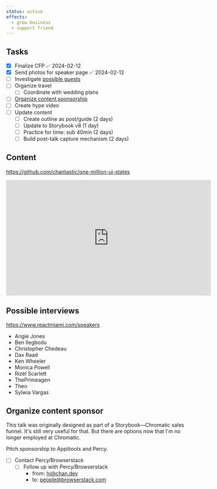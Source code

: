 ```yaml
---
status: active
effects:
  - grow business
  - support friend
---
```


## Tasks

- [x] Finalize CFP ✅ 2024-02-12
- [x] Send photos for speaker page ✅ 2024-02-12
- [ ] Investigate [possible guests](#possible-interviews)
- [ ] Organize travel
  - [ ] Coordinate with wedding plans
- [ ] [Organize content sponsorship](#organize-content-sponsor)
- [ ] Create hype video
- [ ] Update content
	- [ ] Create outline as post/guide (2 days)
	- [ ] Update to Storybook v8 (1 day)
	- [ ] Practice for time: sub 40min (2 days)
	- [ ] Build post-talk capture mechanism (2 days)

## Content

https://github.com/chantastic/one-million-ui-states

<iframe width="560" height="315" src="https://www.youtube.com/embed/1x7mI_xuVVo?si=5jq3XUSRimtZEI79&amp;start=18958" title="YouTube video player" frameborder="0" allow="accelerometer; autoplay; clipboard-write; encrypted-media; gyroscope; picture-in-picture; web-share" allowfullscreen></iframe>

## Possible interviews
https://www.reactmiami.com/speakers

- Angie Jones
- Ben Ilegbodu
- Christopher Chedeau
- Dax Raad
- Ken Wheeler
- Monica Powell
- Rizèl Scarlett
- ThePrimeagen
- Theo
- Sylwia Vargas

## Organize content sponsor

This talk was originally designed as part of a Storybook—Chromatic sales funnel.
It's still very useful for that. But there are options now that I'm no longer employed at Chromatic.

Pitch sponsorship to Applitools and Percy.

- [ ] Contact Percy/Browserstack
	- [ ] Follow up with Percy/Browserstack
		- from: hi@chan.dev
		- to: people@browserstack.com

